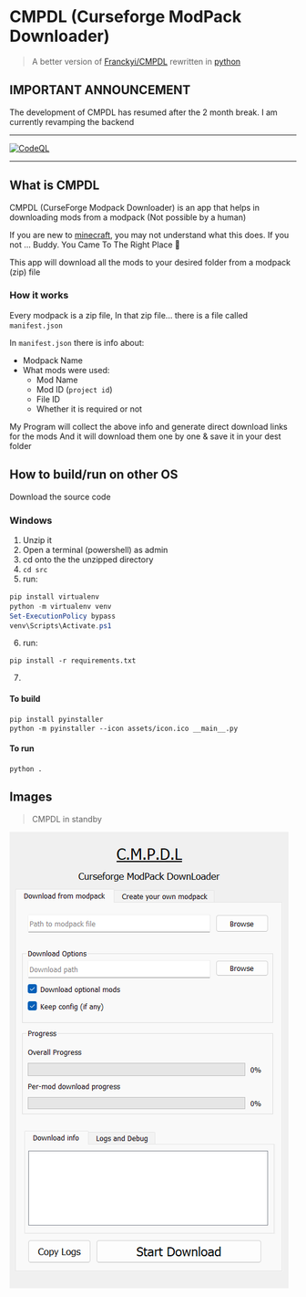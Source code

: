 # CMPDL (Curseforge ModPack Downloader)
> A better version of [Franckyi/CMPDL](https://github.com/Franckyi/CMPDL) rewritten in [python](https://python.org/about)

## IMPORTANT ANNOUNCEMENT 

The development of CMPDL has resumed after the 2 month break. I am currently revamping the backend

---
[![CodeQL](https://github.com/Advik-B/CMPDL/actions/workflows/codeql-analysis.yml/badge.svg?branch=Master)](https://github.com/Advik-B/CMPDL/actions/workflows/codeql-analysis.yml)

---


## What is CMPDL

CMPDL (CurseForge Modpack Downloader) is an app that helps in downloading mods from a modpack (Not possible by a human)

If you are new to [minecraft](https://minecraft.net), you may not understand what this does. If you not ... Buddy. You Came To The Right Place 🙂

This app will download all the mods to your desired folder from a modpack (zip) file

### How it works

Every modpack is a zip file, In that zip file... there is a file called `manifest.json`

In `manifest.json` there is info about:

- Modpack Name
- What mods were used:
  - Mod Name
  - Mod ID (`project id`)
  - File ID
  - Whether it is required or not

My Program will collect the above info and generate direct download links for the mods
And it will download them one by one & save it in your dest folder

## How to build/run on other OS

Download the source code

### Windows

1. Unzip it
2. Open a terminal (powershell) as admin
3. cd onto the the unzipped directory
4. `cd src`
5. run:
```ps1
pip install virtualenv
python -m virtualenv venv
Set-ExecutionPolicy bypass
venv\Scripts\Activate.ps1
```
6. run:
```
pip install -r requirements.txt
```
7.
#### To build
```
pip install pyinstaller
python -m pyinstaller --icon assets/icon.ico __main__.py
```
#### To run
```
python .
```

## Images

> CMPDL in standby
 
![image](./src/design.png)
